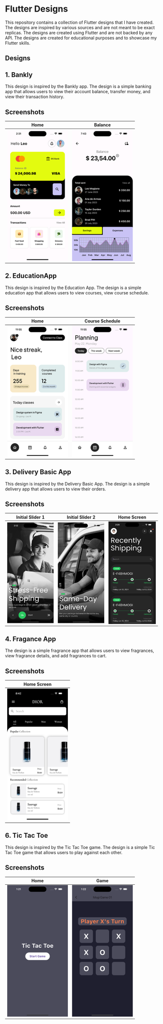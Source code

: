# Flutter Designs

This repository contains a collection of Flutter designs that I have created. The designs are inspired by various sources and are not meant to be exact replicas. The designs are created using Flutter and are not backed by any API. The designs are created for educational purposes and to showcase my Flutter skills.

## Designs


## 1. Bankly

This design is inspired by the Bankly app. The design is a simple banking app that allows users to view their account balance, transfer money, and view their transaction history.

## Screenshots

| **Home** | **Balance** |
|:-----------------------:|:-----------------------:|
| <img src="./screenshots/s1.png" width="200"> | <img src="./screenshots/s2.png" width="200"> |

## 2. EducationApp

This design is inspired by the Education App. The design is a simple education app that allows users to view courses, view course schedule.

## Screenshots

| **Home** | **Course Schedule** |
|:-----------------------:|:-----------------------:|
| <img src="./screenshots/s3.png" width="200"> | <img src="./screenshots/s4.png" width="200"> |

## 3. Delivery Basic App

This design is inspired by the Delivery Basic App. The design is a simple delivery app that allows users to view their orders.

## Screenshots

| **Initial Slider 1** | **Initial Slider 2** | **Home Screen** |
|:-----------------------:|:-----------------------:|:-----------------------:|
| <img src="./screenshots/s7.png" width="200"> | <img src="./screenshots/s8.png" width="200"> | <img src="./screenshots/s9.png" width="200"> |


## 4. Fragance App

The design is a simple fragrance app that allows users to view fragrances, view fragrance details, and add fragrances to cart.

## Screenshots

| **Home Screen** |
|:-----------------------:|
| <img src="./screenshots/s10.png" width="200"> |


## 6. Tic Tac Toe

This design is inspired by the Tic Tac Toe game. The design is a simple Tic Tac Toe game that allows users to play against each other.

## Screenshots

| **Home** | **Game** |
|:-----------------------:|:-----------------------:|
| <img src="./screenshots/s5.png" width="200"> | <img src="./screenshots/s6.png" width="200"> |



